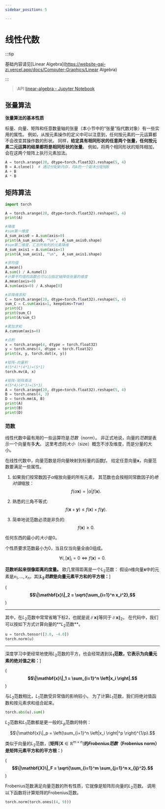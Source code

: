 ```yaml
---
sidebar_position: 5

---
```


# 线性代数

:::tip

基础内容请见[Linear Algebra](https://website-gai-zi.vercel.app/docs/Computer-Graphics/Linear Algebra)

:::

> API [linear-algebra - Jupyter Notebook](http://localhost:8888/notebooks/Downloads/d2l-zh/pytorch/chapter_preliminaries/linear-algebra.ipynb)

## 张量算法

**张量算法的基本性质**

标量、向量、矩阵和任意数量轴的张量（本小节中的“张量”指代数对象）有一些实用的属性。
例如，从按元素操作的定义中可以注意到，任何按元素的一元运算都不会改变其操作数的形状。
同样，**给定具有相同形状的任意两个张量，任何按元素二元运算的结果都将是相同形状的张量**。
例如，将两个相同形状的矩阵相加，会在这两个矩阵上执行元素加法。

```python
A = torch.arange(20, dtype=torch.float32).reshape(5, 4)
B = A.clone()  # 通过分配新内存，将A的一个副本分配给B
A + B
A * B
```

## 矩阵算法

```python
import torch

A = torch.arange(20, dtype=torch.float32).reshape(5, 4)
print(A)

#降维
#sum第一维度
A_sum_axis0 = A.sum(axis=0)
print(A_sum_axis0, "\n",  A_sum_axis0.shape)
#sum第二维度，汇总所有列的元素降维
A_sum_axis1 = A.sum(axis=1)
print(A_sum_axis1, "\n",  A_sum_axis1.shape)

#求均值
A.mean()
A.sum() / A.numel()
#计算平均值的函数也可以沿指定轴降低张量的维度
A.mean(axis=0)
A.sum(axis=0) / A.shape[0]

#非降维求和
C = torch.arange(20, dtype=torch.float32).reshape(5, 4)
sum_C = C.sum(axis=1, keepdims=True)
print(C)
print(sum_C)
print(A/sum_C)

#累加求和
A.cumsum(axis=0)

#点积
x = torch.arange(4, dtype = torch.float32)
y = torch.ones(4, dtype = torch.float32)
print(x, y, torch.dot(x, y))

#矩阵-向量积
#(5*4)*(4*1)=(5*1)
torch.mv(A, x)

#矩阵-矩阵乘法
#(5*4)(4*3)=(5*3)
A = torch.arange(20, dtype=torch.float32).reshape(5, 4)
B = torch.ones(4, 3)
D = torch.mm(A, B)
print(A)
print(B)
print(D)
```

### 范数

线性代数中最有用的一些运算符是*范数*（norm）。
非正式地说，向量的*范数*是表示一个向量有多**大**。
这里考虑的*大小*（size）概念不涉及维度，而是分量的大小。

在线性代数中，向量范数是将向量映射到标量的函数$f$。
给定任意向量$\mathbf{x}$，向量范数要满足一些属性。

1. 如果我们按常数因子$\alpha$缩放向量的所有元素，
   其范数也会按相同常数因子的*绝对值*缩放：$$f(\alpha \mathbf{x}) = |\alpha| f(\mathbf{x}).$$

2. 熟悉的三角不等式: $$f(\mathbf{x} + \mathbf{y}) \leq f(\mathbf{x}) + f(\mathbf{y}).$$

3. 简单地说范数必须是非负的: $$f(\mathbf{x}) \geq 0.$$

任何东西的最小的*大小*是0。

个性质要求范数最小为0，当且仅当向量全由0组成。

$$\forall i, [\mathbf{x}]_i = 0 \Leftrightarrow f(\mathbf{x})=0.$$

**范数听起来很像距离的度量。**
欧几里得距离是一个$L_2$范数：
假设$n$维向量$\mathbf{x}$中的元素是$x_1,\ldots,x_n$，其[**$L_2$*范数*是向量元素平方和的平方根：**]

(**$$\|\mathbf{x}\|_2 = \sqrt{\sum_{i=1}^n x_i^2},$$**)

---

其中，在$L_2$范数中常常省略下标$2$，也就是说$\|\mathbf{x}\|$等同于$\|\mathbf{x}\|_2$。
在代码中，我们可以按如下方式计算向量的**$L_2$范数**。

```python
u = torch.tensor([3.0, -4.0])
torch.norm(u)
```

---

深度学习中更经常地使用$L_2$范数的平方，也会经常遇到[**$L_1$范数，它表示为向量元素的绝对值之和：**]

(**$$\|\mathbf{x}\|_1 = \sum_{i=1}^n \left|x_i \right|.$$**)

与$L_2$范数相比，$L_1$范数受异常值的影响较小。
为了计算$L_1$范数，我们将绝对值函数和按元素求和组合起来。

```python
torch.abs(u).sum()
```

$L_2$范数和$L_1$范数都是更一般的$L_p$范数的特例：

$$\|\mathbf{x}\|_p = \left(\sum_{i=1}^n \left|x_i \right|^p \right)^{1/p}.$$

类似于向量的$L_2$范数，[**矩阵**]$\mathbf{X} \in \mathbb{R}^{m \times n}$(**的*Frobenius范数*（Frobenius norm）是矩阵元素平方和的平方根：**)

(**$$\|\mathbf{X}\|_F = \sqrt{\sum_{i=1}^m \sum_{j=1}^n x_{ij}^2}.$$**)

Frobenius范数满足向量范数的所有性质，它就像是矩阵形向量的$L_2$范数。
调用以下函数将计算矩阵的Frobenius范数。

```python
torch.norm(torch.ones((4, 9)))
```

